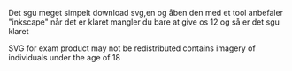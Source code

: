 Det sgu meget simpelt download svg,en og åben den med et tool anbefaler "inkscape" når det er klaret mangler du bare at give os 12 og så er det sgu klaret


SVG for exam product may not be redistributed contains imagery of individuals under the age of 18
